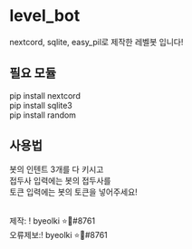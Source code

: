 # level_bot
nextcord, sqlite, easy_pil로 제작한 레벨봇 입니다!

## 필요 모듈
pip install nextcord<br>
pip install sqlite3<br>
pip install random

## 사용법
봇의 인텐트 3개를 다 키시고<br>
접두사 입력에는 봇의 접두사를<br>
토큰 입력에는 봇의 토큰을 넣어주세요!<br><br>

제작: ! byeolki ⭐🔑#8761<br>
오류제보:! byeolki ⭐🔑#8761
